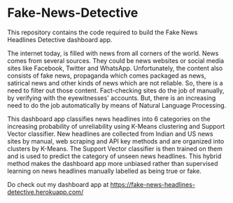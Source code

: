 # Fake-News-Detective
This repository contains the code required to build the Fake News Headlines Detective dashboard app. 

The internet today, is filled with news from all corners of the world. News comes from several sources. They could be news websites or social media sites like Facebook, Twitter and WhatsApp. Unfortunately, the content also consists of fake news, propaganda which comes packaged as news, satirical news and other kinds of news which are not reliable. So, there is a need to filter out those content. Fact-checking sites do the job of manually, by verifying with the eyewitnesses' accounts. But, there is an increasing need to do the job automatically by means of Natural Language Processing.

This dashboard app classifies news headlines into 6 categories on the increasing probability of unreliability using K-Means clustering and Support Vector classifier. New headlines are collected from Indian and US news sites by manual, web scraping and API key methods and are organized into clusters by K-Means. The Support Vector classifier is then trained on them and is used to predict the category of unseen news headlines. This hybrid method makes the dashboard app more unbiased rather than supervised learning on news headlines manually labelled as being true or fake.

Do check out my dashboard app at https://fake-news-headlines-detective.herokuapp.com/

